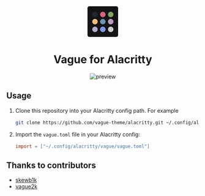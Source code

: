 <div align="center">
  <img height="80" alt="icon" src="https://github.com/vague-theme/vague/blob/main/assets/icon.png?raw=true" />
  <h1>Vague for Alacritty</h1>
  <img alt="preview" src="https://github.com/user-attachments/assets/5589f855-fec1-4aea-a833-53b13caf690a" />
</div>

## Usage

1. Clone this repository into your Alacritty config path.
   For example
   ```sh
   git clone https://github.com/vague-theme/alacritty.git ~/.config/alacritty/vague
   ```

2. Import the `vague.toml` file in your Alacritty config:
   ```toml
   import = ["~/.config/alacritty/vague/vague.toml"]
   ```

## Thanks to contributors

- [skewb1k](https://github.com/skewb1k)
- [vague2k](https://github.com/vague2k)

